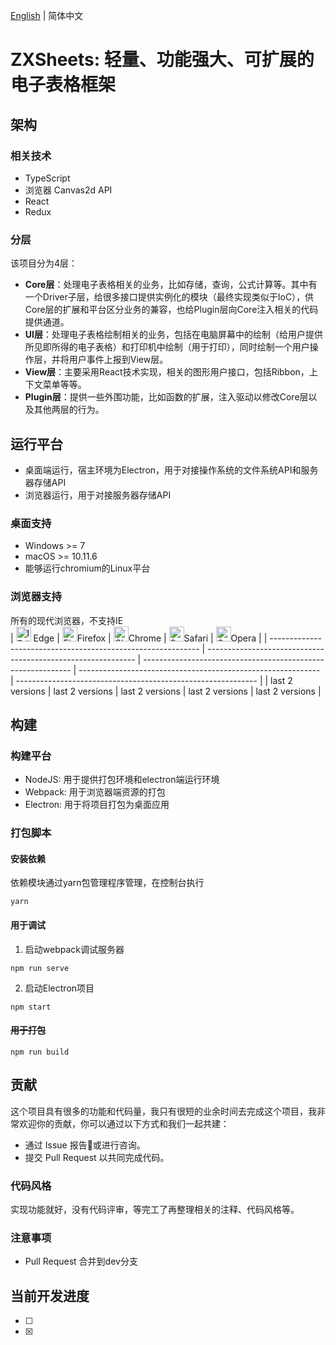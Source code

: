 [English](./README.md) | 简体中文

# ZXSheets: 轻量、功能强大、可扩展的电子表格框架

## 架构
### 相关技术
- TypeScript
- 浏览器 Canvas2d API
- React
- Redux

### 分层
该项目分为4层：
- **Core层**：处理电子表格相关的业务，比如存储，查询，公式计算等。其中有一个Driver子层，给很多接口提供实例化的模块（最终实现类似于IoC），供Core层的扩展和平台区分业务的兼容，也给Plugin层向Core注入相关的代码提供通道。  
- **UI层**：处理电子表格绘制相关的业务，包括在电脑屏幕中的绘制（给用户提供所见即所得的电子表格）和打印机中绘制（用于打印），同时绘制一个用户操作层，并将用户事件上报到View层。  
- **View层**：主要采用React技术实现，相关的图形用户接口，包括Ribbon，上下文菜单等等。  
- **Plugin层**：提供一些外围功能，比如函数的扩展，注入驱动以修改Core层以及其他两层的行为。  

## 运行平台

- 桌面端运行，宿主环境为Electron，用于对接操作系统的文件系统API和服务器存储API  
- 浏览器运行，用于对接服务器存储API  

### 桌面支持
- Windows >= 7
- macOS >= 10.11.6
- 能够运行chromium的Linux平台  

### 浏览器支持
所有的现代浏览器，不支持IE  
| [<img src="https://raw.githubusercontent.com/alrra/browser-logos/master/src/edge/edge_48x48.png" alt="IE / Edge" width="24px" height="24px" />](http://godban.github.io/browsers-support-badges/) Edge | [<img src="https://raw.githubusercontent.com/alrra/browser-logos/master/src/firefox/firefox_48x48.png" alt="Firefox" width="24px" height="24px" />](http://godban.github.io/browsers-support-badges/)Firefox | [<img src="https://raw.githubusercontent.com/alrra/browser-logos/master/src/chrome/chrome_48x48.png" alt="Chrome" width="24px" height="24px" />](http://godban.github.io/browsers-support-badges/)Chrome | [<img src="https://raw.githubusercontent.com/alrra/browser-logos/master/src/safari/safari_48x48.png" alt="Safari" width="24px" height="24px" />](http://godban.github.io/browsers-support-badges/)Safari | [<img src="https://raw.githubusercontent.com/alrra/browser-logos/master/src/opera/opera_48x48.png" alt="Opera" width="24px" height="24px" />](http://godban.github.io/browsers-support-badges/)Opera |
| ------------------------------------------------------------ | ------------------------------------------------------------ | ------------------------------------------------------------ | ------------------------------------------------------------ | ------------------------------------------------------------ |
| last 2 versions                                              | last 2 versions                                              | last 2 versions                                              | last 2 versions                                              | last 2 versions                                              |

## 构建

### 构建平台

- NodeJS: 用于提供打包环境和electron端运行环境
- Webpack: 用于浏览器端资源的打包
- Electron: 用于将项目打包为桌面应用

### 打包脚本

#### 安装依赖  
依赖模块通过yarn包管理程序管理，在控制台执行
```batch
yarn
```

#### 用于调试
1. 启动webpack调试服务器
```batch
npm run serve
```
2. 启动Electron项目
```batch
npm start
```

#### ~~用于打包~~
```batch
npm run build
```

## 贡献
这个项目具有很多的功能和代码量，我只有很短的业余时间去完成这个项目，我非常欢迎你的贡献，你可以通过以下方式和我们一起共建：
- 通过 Issue 报告🐛或进行咨询。
- 提交 Pull Request 以共同完成代码。

### 代码风格  
实现功能就好，没有代码评审，等完工了再整理相关的注释、代码风格等。

### 注意事项
- Pull Request 合并到dev分支

## 当前开发进度
- [ ] 
- [X] 
